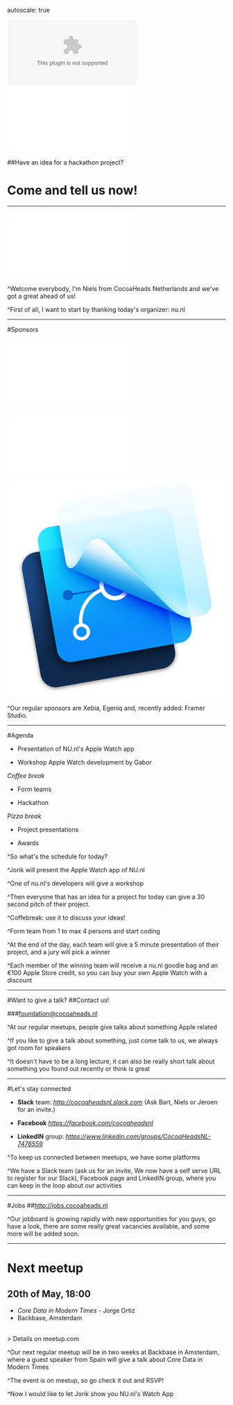 autoscale: true

![inline left fit](nu-logo.eps) ![inline right fit](../CocoaHeadsNL.pdf)

##Have an idea for a hackathon project?
# Come and tell us now!

---

![fit](../CocoaHeadsNL.pdf)

^Welcome everybody, I'm Niels from CocoaHeads Netherlands and we've got a great ahead of us!

^First of all, I want to start by thanking today's organizer: nu.nl

---

#Sponsors

![inline fit](../xebia.pdf)

![inline fit left](../egeniq.pdf) ![inline fit right](../framerstudio.png)

^Our regular sponsors are Xebia, Egeniq and, recently added: Framer Studio.

---

#Agenda
- Presentation of NU.nl's Apple Watch app

- Workshop Apple Watch development by Gabor

_Coffee break_

- Form teams

- Hackathon

_Pizza break_

- Project presentations

- Awards

^So what's the schedule for today?

^Jorik will present the Apple Watch app of NU.nl

^One of nu.nl's developers will give a workshop

^Then everyone that has an idea for a project for today can give a 30 second pitch of their project.

^Coffebreak: use it to discuss your ideas!

^Form team from 1 to max 4 persons and start coding

^At the end of the day, each team will give a 5 minute presentation of their project, and a jury will pick a winner

^Each member of the winning team will receive a nu.nl goodie bag and an €100 Apple Store credit, so you can buy your own Apple Watch with a discount


---

#Want to give a talk?
##Contact us!

###foundation@cocoaheads.nl

^At our regular meetups, people give talks about something Apple related

^If you like to give a talk about something, just come talk to us, we always got room for speakers

^It doesn't have to be a long lecture, it can also be really short talk about something you found out recently or think is great

---

#Let's stay connected
- **Slack** team:
*http://cocoaheadsnl.slack.com*
(Ask Bart, Niels or Jeroen for an invite.)

- **Facebook**
*https://facebook.com/cocoaheadsnl*

- **LinkedIN** group:
*https://www.linkedin.com/groups/CocoaHeadsNL-7476559*


^To keep us connected between meetups, we have some platforms

^We have a Slack team (ask us for an invite, We now have a self serve URL to register for our Slack), Facebook page and LinkedIN group, where you can keep in the loop about our activities

---

#Jobs
##http://jobs.cocoaheads.nl

^Our jobboard is growing rapidly with new opportunities for you guys, go have a look, there are some really great vacancies available, and some more will be added soon.

---

# Next meetup
## 20th of May, 18:00

- *Core Data in Modern Times* - Jorge Ortiz
- Backbase, Amsterdam

<br/>
> Details on meetup.com

^Our next regular meetup will be in two weeks at Backbase in Amsterdam, where a guest speaker from Spain will give a talk about Core Data in Modern Times

^The event is on meetup, so go check it out and RSVP!

^Now I would like to let Jorik show you NU.nl's Watch App
